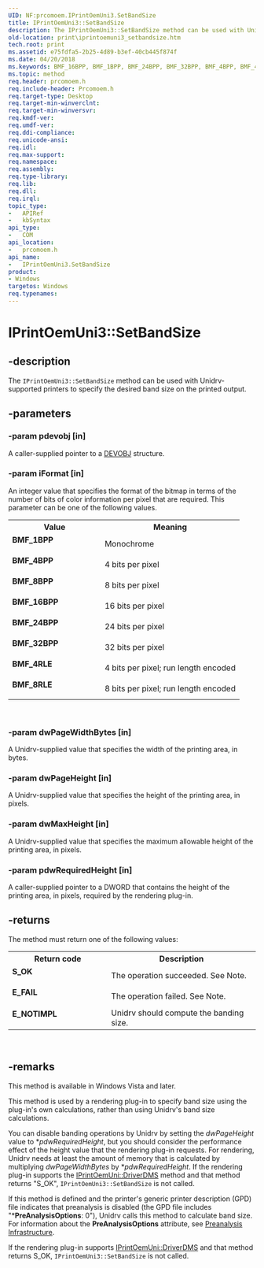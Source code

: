 ```yaml
---
UID: NF:prcomoem.IPrintOemUni3.SetBandSize
title: IPrintOemUni3::SetBandSize
description: The IPrintOemUni3::SetBandSize method can be used with Unidrv-supported printers to specify the desired band size on the printed output.
old-location: print\iprintoemuni3_setbandsize.htm
tech.root: print
ms.assetid: e75fdfa5-2b25-4d89-b3ef-40cb445f874f
ms.date: 04/20/2018
ms.keywords: BMF_16BPP, BMF_1BPP, BMF_24BPP, BMF_32BPP, BMF_4BPP, BMF_4RLE, BMF_8BPP, BMF_8RLE, IPrintOemUni3 interface [Print Devices],SetBandSize method, IPrintOemUni3.SetBandSize, IPrintOemUni3::SetBandSize, SetBandSize, SetBandSize method [Print Devices], SetBandSize method [Print Devices],IPrintOemUni3 interface, prcomoem/IPrintOemUni3::SetBandSize, print.iprintoemuni3_setbandsize, print_unidrv-pscript_rendering_b381059a-7a5c-49c7-b721-6012ff44157c.xml
ms.topic: method
req.header: prcomoem.h
req.include-header: Prcomoem.h
req.target-type: Desktop
req.target-min-winverclnt: 
req.target-min-winversvr: 
req.kmdf-ver: 
req.umdf-ver: 
req.ddi-compliance: 
req.unicode-ansi: 
req.idl: 
req.max-support: 
req.namespace: 
req.assembly: 
req.type-library: 
req.lib: 
req.dll: 
req.irql: 
topic_type:
-	APIRef
-	kbSyntax
api_type:
-	COM
api_location:
-	prcomoem.h
api_name:
-	IPrintOemUni3.SetBandSize
product:
- Windows
targetos: Windows
req.typenames: 
---
```


# IPrintOemUni3::SetBandSize


## -description


The <code>IPrintOemUni3::SetBandSize</code> method can be used with Unidrv-supported printers to specify the desired band size on the printed output.


## -parameters




### -param pdevobj [in]

A caller-supplied pointer to a <a href="https://msdn.microsoft.com/library/windows/hardware/ff547573">DEVOBJ</a> structure.


### -param iFormat [in]

An integer value that specifies the format of the bitmap in terms of the number of bits of color information per pixel that are required. This parameter can be one of the following values.

<table>
<tr>
<th>Value</th>
<th>Meaning</th>
</tr>
<tr>
<td width="40%"><a id="BMF_1BPP"></a><a id="bmf_1bpp"></a><dl>
<dt><b>BMF_1BPP</b></dt>
</dl>
</td>
<td width="60%">
Monochrome

</td>
</tr>
<tr>
<td width="40%"><a id="BMF_4BPP"></a><a id="bmf_4bpp"></a><dl>
<dt><b>BMF_4BPP</b></dt>
</dl>
</td>
<td width="60%">
4 bits per pixel

</td>
</tr>
<tr>
<td width="40%"><a id="BMF_8BPP"></a><a id="bmf_8bpp"></a><dl>
<dt><b>BMF_8BPP</b></dt>
</dl>
</td>
<td width="60%">
8 bits per pixel

</td>
</tr>
<tr>
<td width="40%"><a id="BMF_16BPP"></a><a id="bmf_16bpp"></a><dl>
<dt><b>BMF_16BPP</b></dt>
</dl>
</td>
<td width="60%">
16 bits per pixel

</td>
</tr>
<tr>
<td width="40%"><a id="BMF_24BPP"></a><a id="bmf_24bpp"></a><dl>
<dt><b>BMF_24BPP</b></dt>
</dl>
</td>
<td width="60%">
24 bits per pixel

</td>
</tr>
<tr>
<td width="40%"><a id="BMF_32BPP"></a><a id="bmf_32bpp"></a><dl>
<dt><b>BMF_32BPP</b></dt>
</dl>
</td>
<td width="60%">
32 bits per pixel

</td>
</tr>
<tr>
<td width="40%"><a id="BMF_4RLE"></a><a id="bmf_4rle"></a><dl>
<dt><b>BMF_4RLE</b></dt>
</dl>
</td>
<td width="60%">
4 bits per pixel; run length encoded

</td>
</tr>
<tr>
<td width="40%"><a id="BMF_8RLE"></a><a id="bmf_8rle"></a><dl>
<dt><b>BMF_8RLE</b></dt>
</dl>
</td>
<td width="60%">
8 bits per pixel; run length encoded

</td>
</tr>
</table>
 


### -param dwPageWidthBytes [in]

A Unidrv-supplied value that specifies the width of the printing area, in bytes.


### -param dwPageHeight [in]

A Unidrv-supplied value that specifies the height of the printing area, in pixels.


### -param dwMaxHeight [in]

A Unidrv-supplied value that specifies the maximum allowable height of the printing area, in pixels.


### -param pdwRequiredHeight [in]

A caller-supplied pointer to a DWORD that contains the height of the printing area, in pixels, required by the rendering plug-in.


## -returns



The method must return one of the following values:

<table>
<tr>
<th>Return code</th>
<th>Description</th>
</tr>
<tr>
<td width="40%">
<dl>
<dt><b>S_OK</b></dt>
</dl>
</td>
<td width="60%">
The operation succeeded. See Note.

</td>
</tr>
<tr>
<td width="40%">
<dl>
<dt><b>E_FAIL</b></dt>
</dl>
</td>
<td width="60%">
The operation failed. See Note.

</td>
</tr>
<tr>
<td width="40%">
<dl>
<dt><b>E_NOTIMPL</b></dt>
</dl>
</td>
<td width="60%">
Unidrv should compute the banding size.

</td>
</tr>
</table>
 




## -remarks



This method is available in Windows Vista and later.

This method is used by a rendering plug-in to specify band size using the plug-in's own calculations, rather than using Unidrv's band size calculations.

You can disable banding operations by Unidrv by setting the <i>dwPageHeight</i> value to *<i>pdwRequiredHeight</i>, but you should consider the performance effect of the height value that the rendering plug-in requests. For rendering, Unidrv needs at least the amount of memory that is calculated by multiplying <i>dwPageWidthBytes</i> by *<i>pdwRequiredHeight</i>. If the rendering plug-in supports the <a href="https://msdn.microsoft.com/library/windows/hardware/ff554245">IPrintOemUni::DriverDMS</a> method and that method returns "S_OK", <code>IPrintOemUni3::SetBandSize</code> is not called.

If this method is defined and the printer's generic printer description (GPD) file indicates that preanalysis is disabled (the GPD file includes "*<b>PreAnalysisOptions</b>: 0"), Unidrv calls this method to calculate band size. For information about the <b>PreAnalysisOptions</b> attribute, see <a href="https://msdn.microsoft.com/4c07145a-9a08-4507-8bab-769617e73d77">Preanalysis Infrastructure</a>.

If the rendering plug-in supports <a href="https://msdn.microsoft.com/library/windows/hardware/ff554245">IPrintOemUni::DriverDMS</a> and that method returns S_OK, <code>IPrintOemUni3::SetBandSize</code> is not called.



